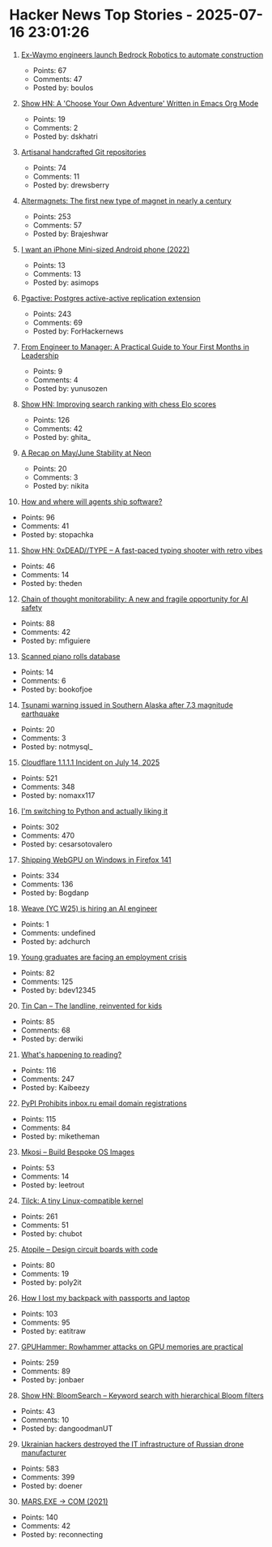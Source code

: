 # Hacker News Top Stories - 2025-07-16 23:01:26

1. [Ex-Waymo engineers launch Bedrock Robotics to automate construction](https://techcrunch.com/2025/07/16/ex-waymo-engineers-launch-bedrock-robotics-with-80m-to-automate-construction/)
   - Points: 67
   - Comments: 47
   - Posted by: boulos

2. [Show HN: A 'Choose Your Own Adventure' Written in Emacs Org Mode](https://tendollaradventure.com/sample/)
   - Points: 19
   - Comments: 2
   - Posted by: dskhatri

3. [Artisanal handcrafted Git repositories](https://drew.silcock.dev/blog/artisanal-git/)
   - Points: 74
   - Comments: 11
   - Posted by: drewsberry

4. [Altermagnets: The first new type of magnet in nearly a century](https://www.newscientist.com/article/2487013-weve-discovered-a-new-kind-of-magnetism-what-can-we-do-with-it/)
   - Points: 253
   - Comments: 57
   - Posted by: Brajeshwar

5. [I want an iPhone Mini-sized Android phone (2022)](https://smallandroidphone.com/)
   - Points: 13
   - Comments: 13
   - Posted by: asimops

6. [Pgactive: Postgres active-active replication extension](https://github.com/aws/pgactive)
   - Points: 243
   - Comments: 69
   - Posted by: ForHackernews

7. [From Engineer to Manager: A Practical Guide to Your First Months in Leadership](https://humansinsystems.com/blog/new-manager-essentials-a-practical-guide-to-your-first-months)
   - Points: 9
   - Comments: 4
   - Posted by: yunusozen

8. [Show HN: Improving search ranking with chess Elo scores](https://www.zeroentropy.dev/blog/improving-rag-with-elo-scores)
   - Points: 126
   - Comments: 42
   - Posted by: ghita_

9. [A Recap on May/June Stability at Neon](https://neon.com/blog/an-apology-and-a-recap-on-may-june-stability)
   - Points: 20
   - Comments: 3
   - Posted by: nikita

10. [How and where will agents ship software?](https://www.instantdb.com/essays/agents)
   - Points: 96
   - Comments: 41
   - Posted by: stopachka

11. [Show HN: 0xDEAD//TYPE – A fast-paced typing shooter with retro vibes](https://0xdeadtype.theden.sh/)
   - Points: 46
   - Comments: 14
   - Posted by: theden

12. [Chain of thought monitorability: A new and fragile opportunity for AI safety](https://arxiv.org/abs/2507.11473)
   - Points: 88
   - Comments: 42
   - Posted by: mfiguiere

13. [Scanned piano rolls database](http://www.pianorollmusic.org/rolldatabase.php)
   - Points: 14
   - Comments: 6
   - Posted by: bookofjoe

14. [Tsunami warning issued in Southern Alaska after 7.3 magnitude earthquake](https://www.tsunami.gov/)
   - Points: 20
   - Comments: 3
   - Posted by: notmysql_

15. [Cloudflare 1.1.1.1 Incident on July 14, 2025](https://blog.cloudflare.com/cloudflare-1-1-1-1-incident-on-july-14-2025/)
   - Points: 521
   - Comments: 348
   - Posted by: nomaxx117

16. [I'm switching to Python and actually liking it](https://www.cesarsotovalero.net/blog/i-am-switching-to-python-and-actually-liking-it.html)
   - Points: 302
   - Comments: 470
   - Posted by: cesarsotovalero

17. [Shipping WebGPU on Windows in Firefox 141](https://mozillagfx.wordpress.com/2025/07/15/shipping-webgpu-on-windows-in-firefox-141/)
   - Points: 334
   - Comments: 136
   - Posted by: Bogdanp

18. [Weave (YC W25) is hiring an AI engineer](https://www.ycombinator.com/companies/weave-3/jobs/SqFnIFE-founding-ai-engineer)
   - Points: 1
   - Comments: undefined
   - Posted by: adchurch

19. [Young graduates are facing an employment crisis](https://www.wsj.com/economy/jobs/jobs-unemployment-rise-young-people-ce4704d8)
   - Points: 82
   - Comments: 125
   - Posted by: bdev12345

20. [Tin Can – The landline, reinvented for kids](https://tincan.kids/)
   - Points: 85
   - Comments: 68
   - Posted by: derwiki

21. [What's happening to reading?](https://www.newyorker.com/culture/open-questions/whats-happening-to-reading)
   - Points: 116
   - Comments: 247
   - Posted by: Kaibeezy

22. [PyPI Prohibits inbox.ru email domain registrations](https://blog.pypi.org/posts/2025-06-15-prohibiting-inbox-ru-emails/)
   - Points: 115
   - Comments: 84
   - Posted by: miketheman

23. [Mkosi – Build Bespoke OS Images](https://mkosi.systemd.io/)
   - Points: 53
   - Comments: 14
   - Posted by: leetrout

24. [Tilck: A tiny Linux-compatible kernel](https://github.com/vvaltchev/tilck)
   - Points: 261
   - Comments: 51
   - Posted by: chubot

25. [Atopile – Design circuit boards with code](https://atopile.io/atopile/introduction)
   - Points: 80
   - Comments: 19
   - Posted by: poly2it

26. [How I lost my backpack with passports and laptop](https://psychotechnology.substack.com/p/how-i-lost-my-backpack-with-passports)
   - Points: 103
   - Comments: 95
   - Posted by: eatitraw

27. [GPUHammer: Rowhammer attacks on GPU memories are practical](https://gpuhammer.com/)
   - Points: 259
   - Comments: 89
   - Posted by: jonbaer

28. [Show HN: BloomSearch – Keyword search with hierarchical Bloom filters](https://github.com/danthegoodman1/bloomsearch)
   - Points: 43
   - Comments: 10
   - Posted by: dangoodmanUT

29. [Ukrainian hackers destroyed the IT infrastructure of Russian drone manufacturer](https://prm.ua/en/ukrainian-hackers-destroyed-the-it-infrastructure-of-a-russian-drone-manufacturer-what-is-known/)
   - Points: 583
   - Comments: 399
   - Posted by: doener

30. [MARS.EXE → COM (2021)](https://chaos.if.uj.edu.pl/~wojtek/MARS.COM/)
   - Points: 140
   - Comments: 42
   - Posted by: reconnecting

